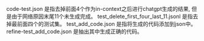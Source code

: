 code-test.json 是指去掉前面4个作为in-context之后进行chatgpt生成的结果, 但是由于网络原因末尾11个未生成完成。
test_delete_first_four_last_11.jsonl 是指去掉最前面四个的测试集。
test_add_code.json 是指将生成的代码添加到json中。
refine-test_add_code.json 是抽出其中生成正确的代码。